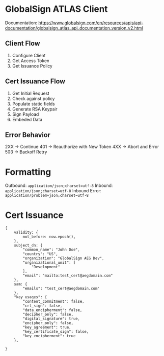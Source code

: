 # GlobalSign ATLAS Client

Documentation: https://www.globalsign.com/en/resources/apis/api-documentation/globalsign_atlas_api_documentation_version_v2.html


## Client Flow

1. Configure Client
2. Get Access Token
3. Get Issuance Policy

## Cert Issuance Flow

1. Get Initial Request
2. Check against policy
3. Populate static fields
4. Generate RSA Keypair
5. Sign Payload
6. Embeded Data


## Error Behavior

2XX -> Continue
401 -> Reauthorize with New Token
4XX -> Abort and Error
503 -> Backoff Retry


# Formatting

Outbound: `application/json;charset=utf-8`
Inbound: `application/json;charset=utf-8`
Inbound Error: `application/problem+json;charset=utf-8`

# Cert Issuance

```
{
    validity: {
        not_before: now.epoch(),
    },
    subject_dn: {
        "common_name": "John Doe",
        "country": "US",
        "organization": "GlobalSign AEG Dev",
        "organizational_unit": [
            "Development"
        ],
        "email": "mailto:test_cert@aegdomain.com"
    },
    sam: {
        "emails": "test_cert@aegdomain.com"
    },
    "key_usages": {
        "content_commitment": false,
        "crl_sign": false,
        "data_encipherment": false,
        "decipher_only": false,
        "digital_signature": true,
        "encipher_only": false,
        "key_agreement": true,
        "key_certificate_sign": false,
        "key_encipherment": true
    },

}
```